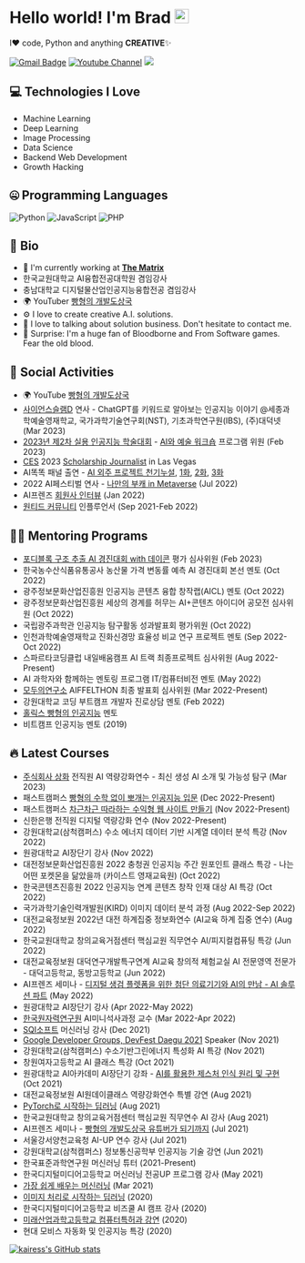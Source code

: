 # Hello world! I'm Brad <img src="https://media.giphy.com/media/hvRJCLFzcasrR4ia7z/giphy.gif" width="25">

I❤️ code, Python and anything **CREATIVE**✨

[![Gmail Badge](https://img.shields.io/badge/-kairess87@gmail.com-c14438?style=flat-square&logo=Gmail&logoColor=white&link=mailto:kairess87@gmail.com)](mailto:kairess87@gmail.com) [![Youtube Channel](https://img.shields.io/badge/-빵형의%20개발도상국-c14438?style=flat-square&logo=Youtube&link=https://www.youtube.com/channel/UC9PB9nKYqKEx_N3KM-JVTpg)](https://www.youtube.com/channel/UC9PB9nKYqKEx_N3KM-JVTpg)
![](https://komarev.com/ghpvc/?username=kairess)


## 💻 Technologies I Love

- Machine Learning
- Deep Learning
- Image Processing
- Data Science
- Backend Web Development
- Growth Hacking


## 🤐 Programming Languages

<img alt="Python" src="https://img.shields.io/badge/python%20-%2314354C.svg?&style=for-the-badge&logo=python&logoColor=white"/> <img alt="JavaScript" src="https://img.shields.io/badge/javascript%20-%23323330.svg?&style=for-the-badge&logo=javascript&logoColor=%23F7DF1E"/> <img alt="PHP" src="https://img.shields.io/badge/php-%23777BB4.svg?&style=for-the-badge&logo=php&logoColor=white"/>


## 📘 Bio

- 🏢 I'm currently working at **[The Matrix](https://www.m47rix.com)**
- 한국교원대학교 AI융합전공대학원 겸임강사
- 충남대학교 디지털물산업인공지능융합전공 겸임강사
- 🌍 YouTuber [빵형의 개발도상국](https://www.youtube.com/channel/UC9PB9nKYqKEx_N3KM-JVTpg)
- ⚙️ I love to create creative A.I. solutions.
- 💬 I love to talking about solution business. Don't hesitate to contact me.
- 💉 Surprise: I'm a huge fan of Bloodborne and From Software games. Fear the old blood.


## 📱 Social Activities

- 🌍 YouTube [빵형의 개발도상국](https://www.youtube.com/channel/UC9PB9nKYqKEx_N3KM-JVTpg)
- [사이언스슬램D](https://www.youtube.com/@ScienceSlamD) 연사 - ChatGPT를 키워드로 알아보는 인공지능 이야기 @세종과학예술영재학교, 국가과학기술연구회(NST), 기초과학연구원(IBS), (주)대덕넷 (Mar 2023)
- [2023년 제2차 실용 인공지능 학술대회](https://aifrenz.notion.site/2023-2-d0181ac65149461cba3c5fa4271b0128) - [AI와 예술 워크숍](https://aifrenz.notion.site/AI-Generative-AI-8a5d1d7097d044a9953051f729f92464) 프로그램 위원 (Feb 2023)
- [CES](https://www.ces.tech) 2023 [Scholarship Journalist](https://youtu.be/ScdDS6Mci5A) in Las Vegas
- AI똑똑 패널 출연 - [AI 외주 프로젝트 천기누설](https://youtu.be/gyQ9d60KEMc), [1화](https://youtu.be/gE8z5Hk_dO8), [2화](https://youtu.be/BLAOSN7B_0A), [3화](https://youtu.be/eITuFsvyAA0)
- 2022 AI페스티벌 연사 - [나만의 부캐 in Metaverse](https://youtu.be/EhMi1IaxotQ?t=3749) (Jul 2022)
- AI프렌즈 [회원사 인터뷰](https://youtu.be/sRQtnrjjFNg) (Jan 2022)
- [원티드 커뮤니티](https://www.wanted.co.kr/community/49) 인플루언서 (Sep 2021-Feb 2022)


## 🙋🏻 Mentoring Programs

- [포디블록 구조 추출 AI 경진대회 with 데이콘](https://dacon.io/competitions/official/236046/overview/description) 평가 심사위원 (Feb 2023)
- 한국농수산식품유통공사 농산물 가격 변동률 예측 AI 경진대회 본선 멘토 (Oct 2022)
- 광주정보문화산업진흥원 인공지능 콘텐츠 융합 창작랩(AICL) 멘토 (Oct 2022)
- 광주정보문화산업진흥원 세상의 경계를 허무는 AI+콘텐츠 아이디어 공모전 심사위원 (Oct 2022)
- 국립광주과학관 인공지능 탐구활동 성과발표회 평가위원 (Oct 2022)
- 인천과학예술영재학교 진화신경망 효율성 비교 연구 프로젝트 멘토 (Sep 2022-Oct 2022)
- 스파르타코딩클럽 내일배움캠프 AI 트랙 최종프로젝트 심사위원 (Aug 2022-Present)
- AI 과학자와 함께하는 멘토링 프로그램 IT/컴퓨터비전 멘토 (May 2022)
- [모두의연구소](https://modulabs.co.kr) AIFFELTHON 최종 발표회 심사위원 (Mar 2022-Present)
- 강원대학교 코딩 부트캠프 개발자 진로상담 멘토 (Feb 2022)
- [홀릭스 빵형의 인공지능](https://app.holix.com/chatroom/dqgVn6gL) 멘토
- 비트캠프 인공지능 멘토 (2019)


## 🔥 Latest Courses

- [주식회사 상화](https://www.sangwha.com) 전직원 AI 역량강화연수 - 최신 생성 AI 소개 및 가능성 탐구 (Mar 2023)
- 패스트캠퍼스 [빵형의 수학 없이 뽀개는 인공지능 입문](https://fastcampus.co.kr/data_online_bbang2) (Dec 2022-Present)
- 패스트캠퍼스 [차근차근 따라하는 수익형 웹 사이트 만들기](https://fastcampus.co.kr/dev_online_bbang1) (Nov 2022-Present)
- 신한은행 전직원 디지털 역량강화 연수 (Nov 2022-Present)
- 강원대학교(삼척캠퍼스) 수소 에너지 데이터 기반 시계열 데이터 분석 특강 (Nov 2022)
- 원광대학교 AI장단기 강사 (Nov 2022)
- 대전정보문화산업진흥원 2022 충청권 인공지능 주간 원포인트 클래스 특강 - 나는 어떤 포켓몬을 닮았을까 (카이스트 영재교육원) (Oct 2022)
- 한국콘텐츠진흥원 2022 인공지능 연계 콘텐츠 창작 인재 대상 AI 특강 (Oct 2022)
- 국가과학기술인력개발원(KIRD) 이미지 데이터 분석 과정 (Aug 2022-Sep 2022)
- 대전교육정보원 2022년 대전 하계집중 정보화연수 (AI교육 하계 집중 연수) (Aug 2022)
- 한국교원대학교 창의교육거점센터 핵심교원 직무연수 AI/피지컬컴퓨팅 특강 (Jun 2022)
- 대전교육정보원 대덕연구개발특구연계 AI교육 창의적 체험교실 AI 전문영역 전문가 - 대덕고등학교, 동방고등학교 (Jun 2022)
- AI프렌즈 세미나 - [디지털 생검 플렛폼을 위한 첨단 의료기기와 AI의 만남 - AI 솔루션 파트](https://youtu.be/42H-J4LuSnQ) (May 2022)
- 원광대학교 AI장단기 강사 (Apr 2022-May 2022)
- [한국원자력연구원](https://www.kaeri.re.kr) AI미니석사과정 교수 (Mar 2022-Apr 2022)
- [SQI소프트](http://sqisoft.com) 머신러닝 강사 (Dec 2021)
- [Google Developer Groups, DevFest Daegu 2021](https://gdg.community.dev/events/details/google-gdg-daegu-presents-devfest-daegu-2021/) Speaker (Nov 2021)
- 강원대학교(삼척캠퍼스) 수소기반그린에너지 특성화 AI 특강 (Nov 2021)
- 창원여자고등학교 AI 클래스 특강 (Oct 2021)
- 원광대학교 AI아카데미 AI장단기 강좌 - [AI를 활용한 제스처 인식 원리 및 구현](https://www.youtube.com/playlist?list=PL-xmlFOn6TUIQ6xOBFDT8SCTwNjRir2SY) (Oct 2021)
- 대전교육정보원 AI원데이클래스 역량강화연수 특별 강연 (Aug 2021)
- [PyTorch로 시작하는 딥러닝](https://spartacodingclub.kr/online/pytorch_dl) (Aug 2021)
- 한국교원대학교 창의교육거점센터 핵심교원 직무연수 AI 강사 (Aug 2021)
- AI프렌즈 세미나 - [빵형의 개발도상국 유튜버가 되기까지](https://youtu.be/-szp1ml3oLA) (Jul 2021)
- 서울강서양천교육청 AI-UP 연수 강사 (Jul 2021)
- 강원대학교(삼척캠퍼스) 정보통신공학부 인공지능 기술 강연 (Jun 2021)
- 한국표준과학연구원 머신러닝 튜터 (2021-Present)
- 한국디지털미디어고등학교 머신러닝 전공UP 프로그램 강사 (May 2021)
- [가장 쉽게 배우는 머신러닝](https://spartacodingclub.kr/online/ml_basic) (Mar 2021)
- [이미지 처리로 시작하는 딥러닝](https://spartacodingclub.kr/online/dl) (2020)
- 한국디지털미디어고등학교 비즈쿨 AI 캠프 강사 (2020)
- [미래산업과학고등학교 컴퓨터특허과 강연](https://youtu.be/midsD2401Uk?t=12) (2020)
- 현대 모비스 자동화 및 인공지능 특강 (2020)


[![kairess's GitHub stats](https://github-readme-stats.vercel.app/api?username=kairess&theme=react&show_icons=true&hide=contribs,prs&cache_seconds=1800)](https://github.com/kairess)
